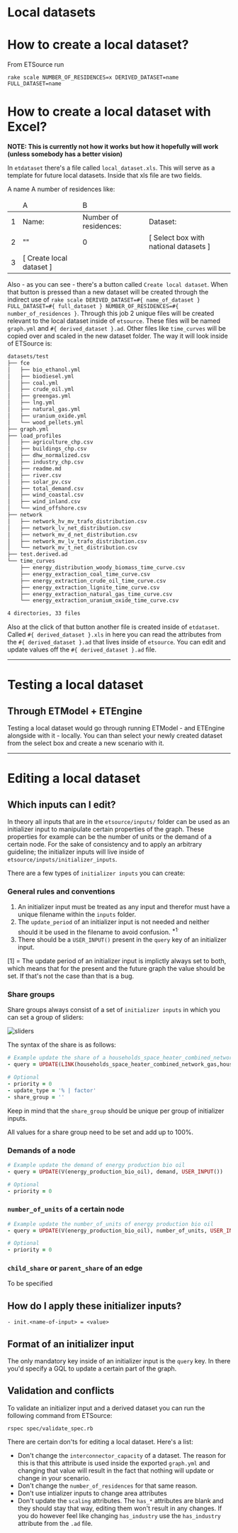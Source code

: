 Local datasets
==============

# How to create a local dataset?

From ETSource run

`rake scale NUMBER_OF_RESIDENCES=x DERIVED_DATASET=name FULL_DATASET=name`

# How to create a local dataset with Excel?

**NOTE: This is currently not how it works but how it hopefully will work (unless somebody has a better vision)**

In `etdataset` there's a file called `local_dataset.xls`. This will serve as
a template for future local datasets. Inside that xls file are two fields.

A name
A number of residences like:

<table>
  <thead>
    <tr>
      <td></td>
      <td>A</td>
      <td>B</td>
    </tr>
  </thead>
  <tbody>
    <tr>
      <td>1</td>
      <td>Name:</td>
      <td>Number of residences:</td>
      <td>Dataset:</td>
    </tr>
    <tr>
      <td>2</td>
      <td>""</td>
      <td>0</td>
      <td>[ Select box with national datasets ]</td>
    </tr>
    <tr>
      <td>3</td>
      <td>[ Create local dataset ]</td>
      <td></td>
    </tr>
  </tbody>
</table>

Also - as you can see - there's a button called `Create local dataset`. When
that button is pressed than a new dataset will be created through the indirect
use of `rake scale DERIVED_DATASET=#{ name_of_dataset } FULL_DATASET=#{ full_dataset }
NUMBER_OF_RESIDENCES=#{ number_of_residences }`. Through this job 2 unique
files will be created relevant to the local dataset inside of `etsource`.
These files will be named `graph.yml` and `#{ derived_dataset }.ad`. Other files
like `time_curves` will be copied over and scaled in the new dataset folder.
The way it will look inside of ETSource is:

```bash
datasets/test
├── fce
│   ├── bio_ethanol.yml
│   ├── biodiesel.yml
│   ├── coal.yml
│   ├── crude_oil.yml
│   ├── greengas.yml
│   ├── lng.yml
│   ├── natural_gas.yml
│   ├── uranium_oxide.yml
│   └── wood_pellets.yml
├── graph.yml
├── load_profiles
│   ├── agriculture_chp.csv
│   ├── buildings_chp.csv
│   ├── dhw_normalized.csv
│   ├── industry_chp.csv
│   ├── readme.md
│   ├── river.csv
│   ├── solar_pv.csv
│   ├── total_demand.csv
│   ├── wind_coastal.csv
│   ├── wind_inland.csv
│   └── wind_offshore.csv
├── network
│   ├── network_hv_mv_trafo_distribution.csv
│   ├── network_lv_net_distribution.csv
│   ├── network_mv_d_net_distribution.csv
│   ├── network_mv_lv_trafo_distribution.csv
│   └── network_mv_t_net_distribution.csv
├── test.derived.ad
└── time_curves
    ├── energy_distribution_woody_biomass_time_curve.csv
    ├── energy_extraction_coal_time_curve.csv
    ├── energy_extraction_crude_oil_time_curve.csv
    ├── energy_extraction_lignite_time_curve.csv
    ├── energy_extraction_natural_gas_time_curve.csv
    └── energy_extraction_uranium_oxide_time_curve.csv

4 directories, 33 files
```

Also at the click of that button another file is created inside of `etdataset`.
Called `#{ derived_dataset }.xls` in here you can read the attributes from the
`#{ derived_dataset }.ad` that lives inside of `etsource`. You can edit and
update values off the `#{ derived_dataset }.ad` file.

----

# Testing a local dataset

## Through ETModel + ETEngine

Testing a local dataset would go through running ETModel - and ETEngine
alongside with it - locally. You can than select your newly created dataset
from the select box and create a new scenario with it.


-----

# Editing a local dataset

## Which inputs can I edit?

In theory all inputs that are in the `etsource/inputs/` folder can be used as an initializer
input to manipulate certain properties of the graph. These properties for example can be
the number of units or the demand of a certain node. For the sake of consistency and to apply
an arbitrary guideline; the initializer inputs will live inside of `etsource/inputs/initializer_inputs`.

There are a few types of `initializer inputs` you can create: 

### General rules and conventions

1. An initializer input must be treated as any input and therefor must have a unique filename within the `inputs` folder.
2. The `update_period` of an initializer input is not needed and neither should it be used in the filename to avoid confusion. <sup>*1<sup>.
3. There should be a `USER_INPUT()` present in the `query` key of an initializer input.

[1] = The update period of an initializer input is implictly always set to both, which means that for the present and the future graph the value should be set. If that's not the case than that is a bug.

### Share groups

Share groups always consist of a set of `initializer inputs` in which you can set a group of sliders: 

![sliders](http://i.imgur.com/54k18GK.png)

The syntax of the share is as follows:

```ruby
# Example update the share of a households_space_heater_combined_network_gas
- query = UPDATE(LINK(households_space_heater_combined_network_gas,households_useful_demand_for_space_heating_after_insulation_and_solar_heater), share, DIVIDE(USER_INPUT(),100))

# Optional
- priority = 0
- update_type = '% | factor'
- share_group = ''
```

Keep in mind that the `share_group` should be unique per group of initializer inputs.

All values for a share group need to be set and add up to 100%.

### Demands of a node

```ruby
# Example update the demand of energy production bio oil
- query = UPDATE(V(energy_production_bio_oil), demand, USER_INPUT())

# Optional
- priority = 0
```

### `number_of_units` of a certain node

```ruby
# Example update the number_of_units of energy production bio oil
- query = UPDATE(V(energy_production_bio_oil), number_of_units, USER_INPUT())

# Optional
- priority = 0
```

### `child_share` or `parent_share` of an edge

To be specified

## How do I apply these initializer inputs?

`- init.<name-of-input> = <value>`

## Format of an initializer input

The only mandatory key inside of an initializer input is the `query` key. In there you'd specify a GQL to update a certain part of the graph.

## Validation and conflicts

To validate an initializer input and a derived dataset you can run the following command from ETSource:

`rspec spec/validate_spec.rb`

There are certain don'ts for editing a local dataset. Here's a list:

- Don't change the `interconnector_capacity` of a dataset. The reason for this is that this attribute is used inside the exported `graph.yml` and changing that value will result in the fact that nothing will update or change in your scenario.
- Don't change the `number_of_residences` for that same reason. 
- Don't use intializer inputs to change area attributes
- Don't update the `scaling` attributes. The `has_*` attributes are blank and they should stay that way, editing them won't result in any changes. If you do however feel like changing `has_industry` use the `has_industry` attribute from the `.ad` file. 
